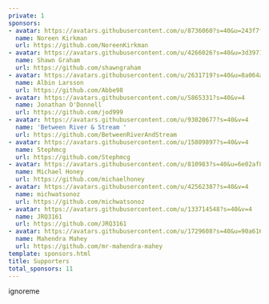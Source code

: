 ```yaml
---
private: 1
sponsors:
- avatar: https://avatars.githubusercontent.com/u/8736060?s=40&u=243f7f6575043a142c729b7545f78b1d8c22f666&v=4
  name: Noreen Kirkman
  url: https://github.com/NoreenKirkman
- avatar: https://avatars.githubusercontent.com/u/4266026?s=40&u=3d3971453b3ce0c65183b5beff66abbe6644648a&v=4
  name: Shawn Graham
  url: https://github.com/shawngraham
- avatar: https://avatars.githubusercontent.com/u/2631719?s=40&u=8a064aba9a710229ad28c616549d81a24191a5df&v=4
  name: Albin Larsson
  url: https://github.com/Abbe98
- avatar: https://avatars.githubusercontent.com/u/5865331?s=40&v=4
  name: Jonathan O'Donnell
  url: https://github.com/jod999
- avatar: https://avatars.githubusercontent.com/u/93020677?s=40&v=4
  name: 'Between River & Stream '
  url: https://github.com/BetweenRiverAndStream
- avatar: https://avatars.githubusercontent.com/u/15809897?s=40&v=4
  name: Stephmcg
  url: https://github.com/Stephmcg
- avatar: https://avatars.githubusercontent.com/u/810983?s=40&u=6e02af8f9e5a7d614710d29710f0b04fa3f6f456&v=4
  name: Michael Honey
  url: https://github.com/michaelhoney
- avatar: https://avatars.githubusercontent.com/u/42562387?s=40&v=4
  name: michwatsonoz
  url: https://github.com/michwatsonoz
- avatar: https://avatars.githubusercontent.com/u/133714548?s=40&v=4
  name: JRQ3161
  url: https://github.com/JRQ3161
- avatar: https://avatars.githubusercontent.com/u/1729608?s=40&u=90a6169a2925f20393bd99404eb95c7d682f4890&v=4
  name: Mahendra Mahey
  url: https://github.com/mr-mahendra-mahey
template: sponsors.html
title: Supporters
total_sponsors: 11
---
```


ignoreme